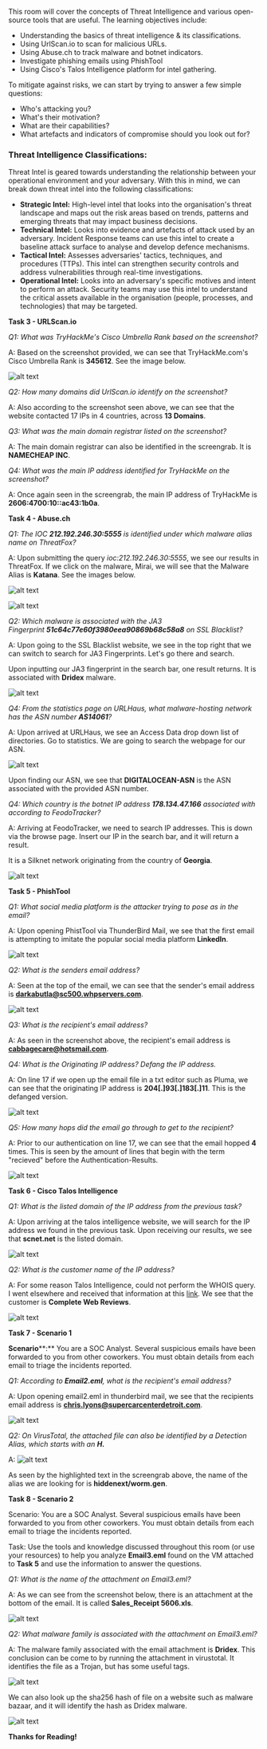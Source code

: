 This room will cover the concepts of Threat Intelligence and various open-source tools that are useful. The learning objectives include:

- Understanding the basics of threat intelligence & its classifications.
- Using UrlScan.io to scan for malicious URLs.
- Using Abuse.ch to track malware and botnet indicators.
- Investigate phishing emails using PhishTool
- Using Cisco's Talos Intelligence platform for intel gathering.

To mitigate against risks, we can start by trying to answer a few simple questions:

- Who's attacking you?
- What's their motivation?
- What are their capabilities?
- What artefacts and indicators of compromise should you look out for?

### Threat Intelligence Classifications:

Threat Intel is geared towards understanding the relationship between your operational environment and your adversary. With this in mind, we can break down threat intel into the following classifications: 

- **Strategic Intel:** High-level intel that looks into the organisation's threat landscape and maps out the risk areas based on trends, patterns and emerging threats that may impact business decisions.
- **Technical Intel:** Looks into evidence and artefacts of attack used by an adversary. Incident Response teams can use this intel to create a baseline attack surface to analyse and develop defence mechanisms.
- **Tactical Intel:** Assesses adversaries' tactics, techniques, and procedures (TTPs). This intel can strengthen security controls and address vulnerabilities through real-time investigations.
- **Operational Intel:** Looks into an adversary's specific motives and intent to perform an attack. Security teams may use this intel to understand the critical assets available in the organisation (people, processes, and technologies) that may be targeted.

**Task 3 - URLScan.io**

*Q1: What was TryHackMe's Cisco Umbrella Rank based on the screenshot?*

A: Based on the screenshot provided, we can see that TryHackMe.com's Cisco Umbrella Rank is **345612**. See the image below.

![alt text](Images/threatinttools-fig1.png)

*Q2: How many domains did UrlScan.io identify on the screenshot?*

A: Also according to the screenshot seen above, we can see that the website contacted 17 IPs in 4 countries, across **13 Domains**.

*Q3: What was the main domain registrar listed on the screenshot?*

A: The main domain registrar can also be identified in the screengrab. It is **NAMECHEAP INC**.

*Q4: What was the main IP address identified for TryHackMe on the screenshot?*

A: Once again seen in the screengrab, the main IP address of TryHackMe is **2606:4700:10::ac43:1b0a**.

**Task 4 - Abuse.ch**

*Q1: The IOC **212.192.246.30:5555** is identified under which malware alias name on ThreatFox?*

A: Upon submitting the query *ioc:212.192.246.30:5555*, we see our results in ThreatFox. If we click on the malware, Mirai, we will see that the Malware Alias is **Katana**. See the images below.

![alt text](Images/threatinttools-fig2.png)

![alt text](Images/threatinttools-fig3.png)

*Q2: Which malware is associated with the JA3 Fingerprint **51c64c77e60f3980eea90869b68c58a8** on SSL Blacklist?*

A: Upon going to the SSL Blacklist website, we see in the top right that we can switch to search for JA3 Fingerprints. Let's go there and search.

Upon inputting our JA3 fingerprint in the search bar, one result returns. It is associated with **Dridex** malware.

![alt text](Images/threatinttools-fig4.png)

*Q4: From the statistics page on URLHaus, what malware-hosting network has the ASN number **AS14061**?*

A: Upon arrived at URLHaus, we see an Access Data drop down list of directories. Go to statistics. We are going to search the webpage for our ASN.

![alt text](Images/threatinttools-fig5.png)

Upon finding our ASN, we see that **DIGITALOCEAN-ASN** is the ASN associated with the provided ASN number.

*Q4: Which country is the botnet IP address **178.134.47.166** associated with according to FeodoTracker?*

A: Arriving at FeodoTracker, we need to search IP addresses. This is down via the browse page. Insert our IP in the search bar, and it will return a result.

It is a Silknet network originating from the country of **Georgia**.

![alt text](Images/threatinttools-fig6.png)

**Task 5 - PhishTool**

*Q1: What social media platform is the attacker trying to pose as in the email?*

A: Upon opening PhistTool via ThunderBird Mail, we see that the first email is attempting to imitate the popular social media platform **LinkedIn**.

![alt text](Images/threatinttools-fig7.png)



*Q2: What is the senders email address?*

A: Seen at the top of the email, we can see that the sender's email address is **darkabutla@sc500.whpservers.com**.

![alt text](Images/threatinttools-fig8.png)

*Q3: What is the recipient's email address?*

A: As seen in the screenshot above, the recipient's email address is **cabbagecare@hotsmail.com**.

*Q4: What is the Originating IP address? Defang the IP address.*

A: On line 17 if we open up the email file in a txt editor such as Pluma, we can see that the originating IP address is **204[.]93[.]183[.]11**. This is the defanged version.

![alt text](Images/threatinttools-fig9.png)


*Q5: How many hops did the email go through to get to the recipient?*

A: Prior to our authentication on line 17, we can see that the email hopped **4** times. This is seen by the amount of lines that begin with the term "recieved" before the Authentication-Results.

![alt text](Images/threatinttools-fig10.png)


**Task 6 - Cisco Talos Intelligence**

*Q1: What is the listed domain of the IP address from the previous task?*

A: Upon arriving at the talos intelligence website, we will search for the IP address we found in the previous task. Upon receiving our results, we see that **scnet.net** is the listed domain.

![alt text](Images/threatinttools-fig11.png)

*Q2: What is the customer name of the IP address?*

A: For some reason Talos Intelligence, could not perform the WHOIS query. I went elsewhere and received that information at this [link](https://www.whois.com/whois/204.93.183.11). We see that the customer is **Complete Web Reviews**. 

![alt text](Images/threatinttools-fig12.png)

**Task 7 - Scenario 1**

**Scenario****:** You are a SOC Analyst. Several suspicious emails have been forwarded to you from other coworkers. You must obtain details from each email to triage the incidents reported.

*Q1: According to **Email2.eml**, what is the recipient's email address?*

A: Upon opening email2.eml in thunderbird mail, we see that the recipients email address is **chris.lyons@supercarcenterdetroit.com**.


![alt text](Images/threatinttools-fig13.png)


*Q2: On VirusTotal, the attached file can also be identified by a Detection Alias, which starts with an **H.***

A: ![alt text](Images/threatinttools-fig14.png)

As seen by the highlighted text in the screengrab above, the name of the alias we are looking for is **hiddenext/worm.gen**.

**Task 8 - Scenario 2**

Scenario: You are a SOC Analyst. Several suspicious emails have been forwarded to you from other coworkers. You must obtain details from each email to triage the incidents reported.   

Task: Use the tools and knowledge discussed throughout this room (or use your resources) to help you analyze **Email3.eml** found on the VM attached to **Task 5** and use the information to answer the questions.

*Q1: What is the name of the attachment on Email3.eml?*

A: As we can see from the screenshot below, there is an attachment at the bottom of the email. It is called **Sales_Receipt 5606.xls**.

![alt text](Images/threatinttools-fig15.png)

*Q2: What malware family is associated with the attachment on Email3.eml?*

A: The malware family associated with the email attachment is **Dridex**. This conclusion can be come to by running the attachment in virustotal. It identifies the file as a Trojan, but has some useful tags.

![alt text](Images/threatinttools-fig16.png)

We can also look up the sha256 hash of file on a website such as malware bazaar, and it will identify the hash as Dridex malware.

![alt text](Images/threatinttools-fig17.png)

**Thanks for Reading!**